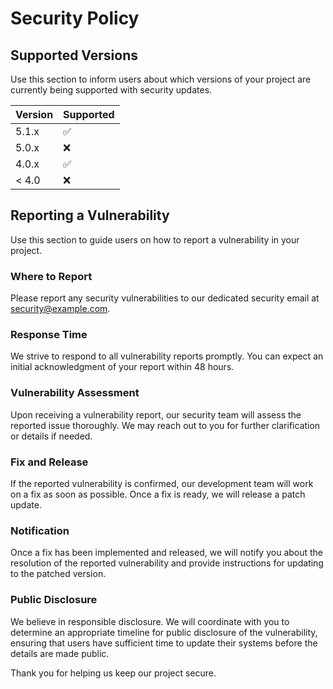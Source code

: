 # Security Policy

## Supported Versions

Use this section to inform users about which versions of your project are currently being supported with security updates.

| Version | Supported          |
| ------- | ------------------ |
| 5.1.x   | :white_check_mark: |
| 5.0.x   | :x:                |
| 4.0.x   | :white_check_mark: |
| < 4.0   | :x:                |

## Reporting a Vulnerability

Use this section to guide users on how to report a vulnerability in your project.

### Where to Report

Please report any security vulnerabilities to our dedicated security email at security@example.com.

### Response Time

We strive to respond to all vulnerability reports promptly. You can expect an initial acknowledgment of your report within 48 hours.

### Vulnerability Assessment

Upon receiving a vulnerability report, our security team will assess the reported issue thoroughly. We may reach out to you for further clarification or details if needed.

### Fix and Release

If the reported vulnerability is confirmed, our development team will work on a fix as soon as possible. Once a fix is ready, we will release a patch update.

### Notification

Once a fix has been implemented and released, we will notify you about the resolution of the reported vulnerability and provide instructions for updating to the patched version.

### Public Disclosure

We believe in responsible disclosure. We will coordinate with you to determine an appropriate timeline for public disclosure of the vulnerability, ensuring that users have sufficient time to update their systems before the details are made public.

Thank you for helping us keep our project secure.
